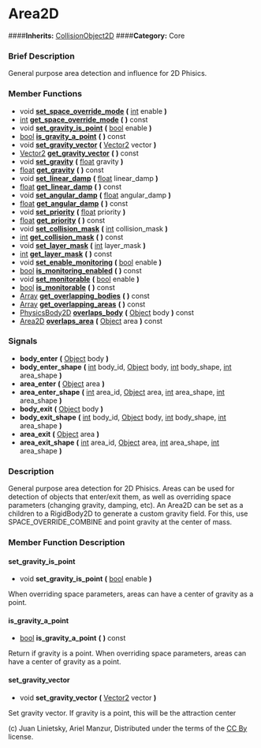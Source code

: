#  Area2D  
####**Inherits:** [CollisionObject2D](class_collisionobject2d)
####**Category:** Core

###  Brief Description  
General purpose area detection and influence for 2D Phisics.

###  Member Functions 
  * void  **[set&#95;space&#95;override&#95;mode](#set_space_override_mode)**  **(** [int](class_int) enable  **)**
  * [int](class_int)  **[get&#95;space&#95;override&#95;mode](#get_space_override_mode)**  **(** **)** const
  * void  **[set&#95;gravity&#95;is&#95;point](#set_gravity_is_point)**  **(** [bool](class_bool) enable  **)**
  * [bool](class_bool)  **[is&#95;gravity&#95;a&#95;point](#is_gravity_a_point)**  **(** **)** const
  * void  **[set&#95;gravity&#95;vector](#set_gravity_vector)**  **(** [Vector2](class_vector2) vector  **)**
  * [Vector2](class_vector2)  **[get&#95;gravity&#95;vector](#get_gravity_vector)**  **(** **)** const
  * void  **[set&#95;gravity](#set_gravity)**  **(** [float](class_float) gravity  **)**
  * [float](class_float)  **[get&#95;gravity](#get_gravity)**  **(** **)** const
  * void  **[set&#95;linear&#95;damp](#set_linear_damp)**  **(** [float](class_float) linear_damp  **)**
  * [float](class_float)  **[get&#95;linear&#95;damp](#get_linear_damp)**  **(** **)** const
  * void  **[set&#95;angular&#95;damp](#set_angular_damp)**  **(** [float](class_float) angular_damp  **)**
  * [float](class_float)  **[get&#95;angular&#95;damp](#get_angular_damp)**  **(** **)** const
  * void  **[set&#95;priority](#set_priority)**  **(** [float](class_float) priority  **)**
  * [float](class_float)  **[get&#95;priority](#get_priority)**  **(** **)** const
  * void  **[set&#95;collision&#95;mask](#set_collision_mask)**  **(** [int](class_int) collision_mask  **)**
  * [int](class_int)  **[get&#95;collision&#95;mask](#get_collision_mask)**  **(** **)** const
  * void  **[set&#95;layer&#95;mask](#set_layer_mask)**  **(** [int](class_int) layer_mask  **)**
  * [int](class_int)  **[get&#95;layer&#95;mask](#get_layer_mask)**  **(** **)** const
  * void  **[set&#95;enable&#95;monitoring](#set_enable_monitoring)**  **(** [bool](class_bool) enable  **)**
  * [bool](class_bool)  **[is&#95;monitoring&#95;enabled](#is_monitoring_enabled)**  **(** **)** const
  * void  **[set&#95;monitorable](#set_monitorable)**  **(** [bool](class_bool) enable  **)**
  * [bool](class_bool)  **[is&#95;monitorable](#is_monitorable)**  **(** **)** const
  * [Array](class_array)  **[get&#95;overlapping&#95;bodies](#get_overlapping_bodies)**  **(** **)** const
  * [Array](class_array)  **[get&#95;overlapping&#95;areas](#get_overlapping_areas)**  **(** **)** const
  * [PhysicsBody2D](class_physicsbody2d)  **[overlaps&#95;body](#overlaps_body)**  **(** [Object](class_object) body  **)** const
  * [Area2D](class_area2d)  **[overlaps&#95;area](#overlaps_area)**  **(** [Object](class_object) area  **)** const

###  Signals  
  *  **body&#95;enter**  **(** [Object](class_object) body  **)**
  *  **body&#95;enter&#95;shape**  **(** [int](class_int) body_id, [Object](class_object) body, [int](class_int) body_shape, [int](class_int) area_shape  **)**
  *  **area&#95;enter**  **(** [Object](class_object) area  **)**
  *  **area&#95;enter&#95;shape**  **(** [int](class_int) area_id, [Object](class_object) area, [int](class_int) area_shape, [int](class_int) area_shape  **)**
  *  **body&#95;exit**  **(** [Object](class_object) body  **)**
  *  **body&#95;exit&#95;shape**  **(** [int](class_int) body_id, [Object](class_object) body, [int](class_int) body_shape, [int](class_int) area_shape  **)**
  *  **area&#95;exit**  **(** [Object](class_object) area  **)**
  *  **area&#95;exit&#95;shape**  **(** [int](class_int) area_id, [Object](class_object) area, [int](class_int) area_shape, [int](class_int) area_shape  **)**

###  Description  
General purpose area detection for 2D Phisics. Areas can be used for detection of objects that enter/exit them, as well as overriding space parameters (changing gravity, damping, etc). An Area2D can be set as a children to a RigidBody2D to generate a custom gravity field. For this, use SPACE_OVERRIDE_COMBINE and point gravity at the center of mass.

###  Member Function Description  

#### <a name="set_gravity_is_point">set_gravity_is_point</a>
  * void  **set&#95;gravity&#95;is&#95;point**  **(** [bool](class_bool) enable  **)**

When overriding space parameters, areas can have a center of gravity as a point.

#### <a name="is_gravity_a_point">is_gravity_a_point</a>
  * [bool](class_bool)  **is&#95;gravity&#95;a&#95;point**  **(** **)** const

Return if gravity is a point. When overriding space parameters, areas can have a center of gravity as a point.

#### <a name="set_gravity_vector">set_gravity_vector</a>
  * void  **set&#95;gravity&#95;vector**  **(** [Vector2](class_vector2) vector  **)**

Set gravity vector. If gravity is a point, this will be the attraction center


(c) Juan Linietsky, Ariel Manzur, Distributed under the terms of the [CC By](https://creativecommons.org/licenses/by/3.0/legalcode) license.
